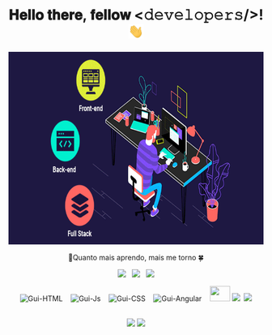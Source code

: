 <div>
  <h1 align="center">
    𝐇𝐞𝐥𝐥𝐨 𝐭𝐡𝐞𝐫𝐞, 𝐟𝐞𝐥𝐥𝐨𝐰 <𝚍𝚎𝚟𝚎𝚕𝚘𝚙𝚎𝚛𝚜/>! <img src="https://github.com/ABSphreak/ABSphreak/blob/master/gifs/Hi.gif?raw=true" width="30px">
  </h1>
</div>

<p align="center">
  <img height="380px" src="https://github.com/diogo0254jf/hr-system/blob/main/223790003-471211d6-dc89-4f96-882f-1e58ca0771fc.gif?raw=true" />
  <p align="center">📗Quanto mais aprendo, mais me torno 🍀</p>
</p>   

<p align="center">
  <a align="center" alt="Gui-HTML" height="30" href="https://www.instagram.com/oferreiradiogo/" target="_blank"><img src="https://img.shields.io/badge/-Instagram-%23E4405F?style=for-the-badge&logo=instagram&logoColor=white" target="_blank"></a>&nbsp;&nbsp;
  <a align="center" alt="Gui-HTML" height="30" href = "mailto:contato.diogofcosta@gmail.com"><img src="https://img.shields.io/badge/-Email-%23333?style=for-the-badge&logo=gmail&logoColor=white" target="_blank"></a>&nbsp;&nbsp;
  <a align="center" alt="Gui-HTML" height="30" href="https://www.linkedin.com/in/diogo-ferreira-399641101/" target="_blank"><img src="https://img.shields.io/badge/-LinkedIn-%230077B5?style=for-the-badge&logo=linkedin&logoColor=white" target="_blank"></a>
</p>

<p align="center">
  <img alt="Gui-HTML" 
     height="30"
     width="40"
     src="https://cdn.jsdelivr.net/gh/devicons/devicon/icons/html5/html5-original.svg">&nbsp;&nbsp;&nbsp;
  <img alt="Gui-Js" height="30" width="40" src="https://cdn.jsdelivr.net/gh/devicons/devicon/icons/javascript/javascript-plain.svg">&nbsp;&nbsp;&nbsp;
  <img alt="Gui-CSS" height="35" width="40" src="https://cdn.jsdelivr.net/gh/devicons/devicon/icons/css3/css3-original-wordmark.svg">&nbsp;&nbsp;&nbsp;
  <img alt="Gui-Angular" height="30" width="30" src="https://cdn.iconscout.com/icon/free/png-512/free-angular-3-226070.png?f=avif&w=256">&nbsp;&nbsp;&nbsp;
  
  
  <img height="30" width="40" src="https://www.vectorlogo.zone/logos/java/java-icon.svg">
  <img height="30" src="https://user-images.githubusercontent.com/33158051/103466606-760a4000-4d14-11eb-9941-2f3d00371471.png" />&nbsp;
  <img height="30" src="https://cdn.iconscout.com/icon/free/png-512/free-git-17-1175218.png?f=avif&w=256" />
</p>
&nbsp;&nbsp;&nbsp;
<div class="stats" align="center">
  <img height="180em" src="https://github-readme-stats.vercel.app/api?username=diogo0254jf&show_icons=true&theme=dark&include_all_commits=false&count_private=true"/>
  <img height="180em" src="https://github-readme-stats.vercel.app/api/top-langs/?username=diogo0254jf&layout=compact&langs_count=7&theme=dark"/>
</div>
</div>
